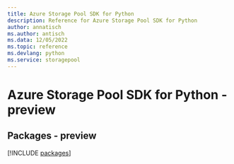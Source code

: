 ```yaml
---
title: Azure Storage Pool SDK for Python
description: Reference for Azure Storage Pool SDK for Python
author: annatisch
ms.author: antisch
ms.data: 12/05/2022
ms.topic: reference
ms.devlang: python
ms.service: storagepool
---
```

# Azure Storage Pool SDK for Python - preview
## Packages - preview
[!INCLUDE [packages](storage-pool-index.md)]